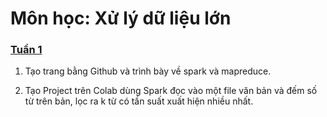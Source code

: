 # Môn học: Xử lý dữ liệu lớn

### [Tuần 1](https://ngominhtoan.github.io/colab_massive_data/week1/)

1. Tạo trang bằng Github và trình bày về spark và mapreduce.

2. Tạo Project trên Colab dùng Spark đọc vào một file văn bản và đếm số từ trên bản, lọc ra k từ có tần suất xuất hiện nhiều nhất.
















